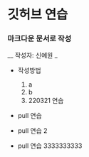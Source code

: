 # 깃허브 연습 #
### 마크다운 문서로 작성 ###
__ 작성자: 신예원 _
* 작성방법
	1. a
	2. b
	3. 220321 연습

* pull 연습
* pull 연습 2
* pull 연습 3333333333